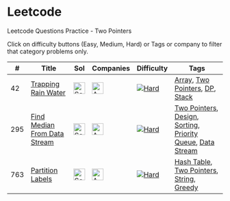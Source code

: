 # Leetcode
Leetcode Questions Practice - Two Pointers

Click on difficulty buttons (Easy, Medium, Hard) or Tags or company to filter that category problems only.

|#|Title|Sol|Companies|Difficulty|Tags|
| - | - | - | - | - |  - | 
|42|[Trapping Rain Water](https://leetcode.com/problems/trapping-rain-water/)|[<img src="https://edent.github.io/SuperTinyIcons/images/svg/github.svg" width="27" title="Solution" />](https://github.com/yvrakesh/Leetcode/tree/main/code/0042-Trapping-Rain-Water)|[<img src="https://edent.github.io/SuperTinyIcons/images/svg/amazon.svg" width="27" title="Amazon" />](https://github.com/yvrakesh/Leetcode/tree/main/company/Amazon)|[![Hard](https://img.shields.io/badge/-Hard-red)](https://github.com/yvrakesh/Leetcode/tree/main/difficulty/Hard)|[Array](https://github.com/yvrakesh/Leetcode/tree/main/tag/Array), [Two Pointers](https://github.com/yvrakesh/Leetcode/tree/main/tag/Two-Pointers),  [DP](https://github.com/yvrakesh/Leetcode/tree/main/tag/DP),  [Stack](https://github.com/yvrakesh/Leetcode/tree/main/tag/Stack)|52.6%|98.6%|
|295|[Find Median From Data Stream](https://leetcode.com/problems/find-median-from-data-stream/)|[<img src="https://edent.github.io/SuperTinyIcons/images/svg/github.svg" width="27" title="Solution" />](https://github.com/yvrakesh/Leetcode/tree/main/code/0295-Find-Median-From-Data-Stream)|[<img src="https://edent.github.io/SuperTinyIcons/images/svg/amazon.svg" width="27" title="Amazon" />](https://github.com/yvrakesh/Leetcode/tree/main/company/Amazon)|[![Hard](https://img.shields.io/badge/-Hard-red)](https://github.com/yvrakesh/Leetcode/tree/main/difficulty/Hard)|[Two Pointers](https://github.com/yvrakesh/Leetcode/tree/main/tag/Two-Pointers), [Design](https://github.com/yvrakesh/Leetcode/tree/main/tag/Design), [Sorting](https://github.com/yvrakesh/Leetcode/tree/main/tag/Sorting), [Priority Queue](https://github.com/yvrakesh/Leetcode/tree/main/tag/Priority-Queue), [Data Stream](https://github.com/yvrakesh/Leetcode/tree/main/tag/Data-Stream)|48.9%|98.3%|
|763|[Partition Labels](https://leetcode.com/problems/partition-labels/)|[<img src="https://edent.github.io/SuperTinyIcons/images/svg/github.svg" width="27" title="Solution" />](https://github.com/yvrakesh/Leetcode/tree/main/code/0763-Partition-Labels)|[<img src="https://edent.github.io/SuperTinyIcons/images/svg/amazon.svg" width="27" title="Amazon" />](https://github.com/yvrakesh/Leetcode/tree/main/company/Amazon)|[![Hard](https://img.shields.io/badge/-Medium-blue)](https://github.com/yvrakesh/Leetcode/tree/main/difficulty/Medium)|[Hash Table](https://github.com/yvrakesh/Leetcode/tree/main/tag/Hash-Table),  [Two Pointers](https://github.com/yvrakesh/Leetcode/tree/main/tag/Two-Pointers),  [String](https://github.com/yvrakesh/Leetcode/tree/main/tag/String),  [Greedy](https://github.com/yvrakesh/Leetcode/tree/main/tag/Greedy)|78.3%|96.1%|